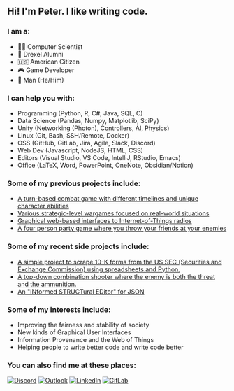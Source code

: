 
## Hi! I'm Peter. I like writing code.  

### I am a:
- 🧑‍💻 Computer Scientist
- 🐉 Drexel Alumni
- 🇺🇸 American Citizen
- 🎮 Game Developer
- 👨 Man (He/Him)

### I can help you with:
- Programming (Python, R, C#, Java, SQL, C)
- Data Science (Pandas, Numpy, Matplotlib, SciPy)
- Unity (Networking (Photon), Controllers, AI, Physics)
- Linux (Git, Bash, SSH/Remote, Docker)
- OSS (GitHub, GitLab, Jira, Agile, Slack, Discord)
- Web Dev (Javascript, NodeJS, HTML, CSS)
- Editors (Visual Studio, VS Code, IntelliJ, RStudio, Emacs)
- Office (LaTeX, Word, PowerPoint, OneNote, Obsidian/Notion)

### Some of my previous projects include:  
- [A turn-based combat game with different timelines and unique character abilities](https://cosmic-engine.gitlab.io/)
- [Various strategic-level wargames focused on real-world situations](https://paxsims.wordpress.com/2016/04/01/us-army-war-college-strategic-wargame-program/)
- [Graphical web-based interfaces to Internet-of-Things radios](https://research.coe.drexel.edu/ece/dwsl/research/radio-wars/)
- [A four person party game where you throw your friends at your enemies](https://sites.google.com/view/massiveshrimpgames/home)

### Some of my recent side projects include:  
- [A simple project to scrape 10-K forms from the US SEC (Securities and Exchange Commission) using spreadsheets and Python.](https://github.com/peter201943/sec-scraper)
- [A top-down combination shooter where the enemy is both the threat and the ammunition.](https://github.com/peter201943/Snack-Attack)
- [An "INformed STRUCTural EDitor" for JSON](https://github.com/peter201943/InStructEd)

### Some of my interests include:
- Improving the fairness and stability of society
- New kinds of Graphical User Interfaces
- Information Provenance and the Web of Things
- Helping people to write better code and write code better

### You can also find me at these places:  
[![Discord](https://img.shields.io/badge/%3CServer%3E-%237289DA.svg?style=for-the-badge&logo=discord&logoColor=white&label=peter201943%238017)](https://discord.com/)
[![Outlook](https://img.shields.io/badge/Microsoft_Outlook-0078D4?style=for-the-badge&logo=microsoft-outlook&logoColor=white&label=peter.j.mangelsdorf)](mailto:peter.j.mangelsdorf@outlook.com)
[![LinkedIn](https://img.shields.io/badge/LinkedIn-0077B5?style=for-the-badge&logo=linkedin&logoColor=white&label=Peter%20Mangelsdorf)](https://linkedin.com/in/peter-mangelsdorf)
[![GitLab](https://img.shields.io/badge/GitLab-330F63?style=for-the-badge&logo=gitlab&logoColor=white&label=peter201943)](https://gitlab.com/peter201943)



